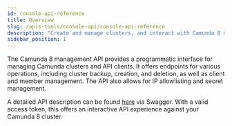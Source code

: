 ```yaml
---
id: console-api-reference
title: Overview
slug: /apis-tools/console-api/console-api-reference
description: "Create and manage clusters, and interact with Camunda 8 management API programmatically without using the Camunda 8 Console."
sidebar_position: 1
---
```


The Camunda 8 management API provides a programmatic interface for managing Camunda clusters and API clients. It offers endpoints for various operations, including cluster backup, creation, and deletion, as well as client and member management. The API also allows for IP allowlisting and secret management.

A detailed API description can be found [here](https://console.cloud.camunda.io/customer-api/openapi/docs/#/) via Swagger. With a valid access token, this offers an interactive API experience against your Camunda 8 cluster.
